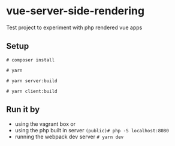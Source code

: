 # vue-server-side-rendering
Test project to experiment with php rendered vue apps


## Setup
`# composer install`
 
`# yarn`
 
`# yarn server:build`
 
`# yarn client:build`

## Run it by
 - using the vagrant box or
 - using the php built in server `(public)# php -S localhost:8080`
 - running the webpack dev server `# yarn dev`
